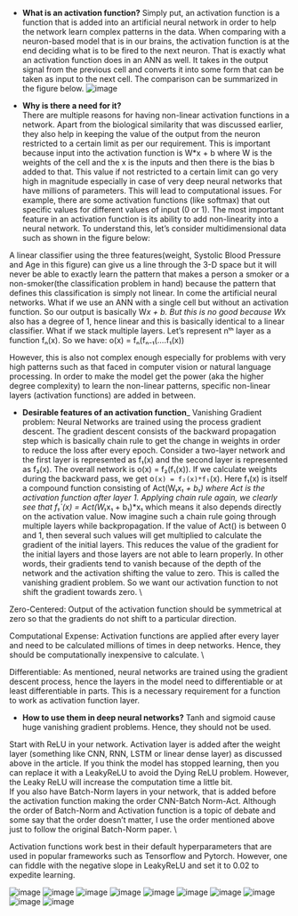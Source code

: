 - __What is an activation function?__
Simply put, an activation function is a function that is added into an artificial neural network in order to help the network learn complex patterns in the data. When comparing with a neuron-based model that is in our brains, the activation function is at the end deciding what is to be fired to the next neuron. That is exactly what an activation function does in an ANN as well. It takes in the output signal from the previous cell and converts it into some form that can be taken as input to the next cell. The comparison can be summarized in the figure below.
![image](https://user-images.githubusercontent.com/51910127/131912295-97428d0a-fca4-4b60-be53-d790be9d1bee.png)

- __Why is there a need for it?__ \
There are multiple reasons for having non-linear activation functions in a network.
Apart from the biological similarity that was discussed earlier, they also help in keeping the value of the output from the neuron restricted to a certain limit as per our requirement. This is important because input into the activation function is W*x + b where W is the weights of the cell and the x is the inputs and then there is the bias b added to that. This value if not restricted to a certain limit can go very high in magnitude especially in case of very deep neural networks that have millions of parameters. This will lead to computational issues. For example, there are some activation functions (like softmax) that out specific values for different values of input (0 or 1).
The most important feature in an activation function is its ability to add non-linearity into a neural network. To understand this, let’s consider multidimensional data such as shown in the figure below:

A linear classifier using the three features(weight, Systolic Blood Pressure and Age in this figure) can give us a line through the 3-D space but it will never be able to exactly learn the pattern that makes a person a smoker or a non-smoker(the classification problem in hand) because the pattern that defines this classification is simply not linear. In come the artificial neural networks. What if we use an ANN with a single cell but without an activation function. So our output is basically W*x + b. But this is no good because W*x also has a degree of 1, hence linear and this is basically identical to a linear classifier.
What if we stack multiple layers. Let’s represent nᵗʰ layer as a function fₙ(x). So we have:
o(x) = fₙ(fₙ₋₁(….f₁(x))

However, this is also not complex enough especially for problems with very high patterns such as that faced in computer vision or natural language processing.
In order to make the model get the power (aka the higher degree complexity) to learn the non-linear patterns, specific non-linear layers (activation functions) are added in between.

- __Desirable features of an activation function___
Vanishing Gradient problem: Neural Networks are trained using the process gradient descent. The gradient descent consists of the backward propagation step which is basically chain rule to get the change in weights in order to reduce the loss after every epoch. Consider a two-layer network and the first layer is represented as f₁(x) and the second layer is represented as f₂(x). The overall network is o(x) = f₂(f₁(x)). If we calculate weights during the backward pass, we get o`(x) = f₂(x)*f₁`(x). Here f₁(x) is itself a compound function consisting of Act(W₁*x₁ + b₁) where Act is the activation function after layer 1. Applying chain rule again, we clearly see that f₁`(x) = Act(W₁*x₁ + b₁)*x₁ which means it also depends directly on the activation value. Now imagine such a chain rule going through multiple layers while backpropagation. If the value of Act() is between 0 and 1, then several such values will get multiplied to calculate the gradient of the initial layers. This reduces the value of the gradient for the initial layers and those layers are not able to learn properly. In other words, their gradients tend to vanish because of the depth of the network and the activation shifting the value to zero. This is called the vanishing gradient problem. So we want our activation function to not shift the gradient towards zero. \

Zero-Centered: Output of the activation function should be symmetrical at zero so that the gradients do not shift to a particular direction. 


Computational Expense: Activation functions are applied after every layer and need to be calculated millions of times in deep networks. Hence, they should be computationally inexpensive to calculate. \


Differentiable: As mentioned, neural networks are trained using the gradient descent process, hence the layers in the model need to differentiable or at least differentiable in parts. This is a necessary requirement for a function to work as activation function layer.

- __How to use them in deep neural networks?__
Tanh and sigmoid cause huge vanishing gradient problems. Hence, they should not be used.

Start with ReLU in your network. Activation layer is added after the weight layer (something like CNN, RNN, LSTM or linear dense layer) as discussed above in the article. If you think the model has stopped learning, then you can replace it with a LeakyReLU to avoid the Dying ReLU problem. However, the Leaky ReLU will increase the computation time a little bit. \
If you also have Batch-Norm layers in your network, that is added before the activation function making the order CNN-Batch Norm-Act. Although the order of Batch-Norm and Activation function is a topic of debate and some say that the order doesn’t matter, I use the order mentioned above just to follow the original Batch-Norm paper. \

Activation functions work best in their default hyperparameters that are used in popular frameworks such as Tensorflow and Pytorch. However, one can fiddle with the negative slope in LeakyReLU and set it to 0.02 to expedite learning.

![image](https://user-images.githubusercontent.com/51910127/131914369-661eb17b-4db1-4280-88b8-697614358fc4.png)
![image](https://user-images.githubusercontent.com/51910127/131914427-2f06d61d-c402-48d6-a0fd-571c63a0d550.png)
![image](https://user-images.githubusercontent.com/51910127/131914480-dfae0496-2fcf-4a59-aadf-7e4574f02183.png)
![image](https://user-images.githubusercontent.com/51910127/131914576-ecf23059-37aa-4e2d-8491-432c82bcd99b.png)
![image](https://user-images.githubusercontent.com/51910127/131914662-69cb8676-de5a-4f6c-8f8a-ee499c2d42f5.png)
![image](https://user-images.githubusercontent.com/51910127/131914712-cf2a8cc0-f221-4a78-9771-3c9689edd55c.png)
![image](https://user-images.githubusercontent.com/51910127/131914780-c65079d7-647e-484a-96d7-bda70e888166.png)
![image](https://user-images.githubusercontent.com/51910127/131914881-4ff09431-3a26-4b0c-9bee-5656f5b7ca0c.png)
![image](https://user-images.githubusercontent.com/51910127/131914930-f28e27da-0250-4eaa-8488-9f2ab04050c3.png)
![image](https://user-images.githubusercontent.com/51910127/131914966-a1966529-b84b-42a1-842a-39378166b452.png)
